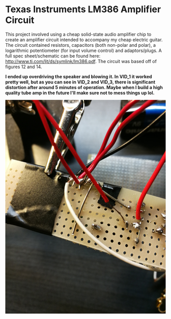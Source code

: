 # Texas Instruments LM386 Amplifier Circuit

This project involved using a cheap solid-state audio amplifier chip to create an amplifier circuit intended to accompany my cheap electric guitar. The circuit contained resistors, capacitors (both non-polar and polar), a logarithmic potentiometer (for input volume control) and adaptors/plugs. A full spec sheet/schematic can be found here: http://www.ti.com/lit/ds/symlink/lm386.pdf. The circuit was based off of figures 12 and 14.

**I ended up overdriving the speaker and blowing it. In VID_1 it worked pretty well, but as you can see in VID_2 and VID_3, there is significant distortion after around 5 minutes of operation. Maybe when I build a high quality tube amp in the future I'll make sure not to mess things up lol.**

![Look at those exposed leads!](https://github.com/alainlou/HardwareProjects/blob/master/LM386%20Amp%20Circuit/IMG_1.jpg)
